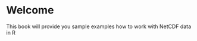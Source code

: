 Welcome 
============================

This book will provide you sample examples how to work with NetCDF data in R
